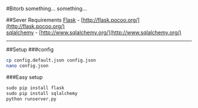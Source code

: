 #Bitorb
something... something...


##Sever Requirements
[Flask](http://flask.pocoo.org/) - [http://flask.pocoo.org/](http://flask.pocoo.org/)<br />
[sqlalchemy](http://www.sqlalchemy.org/) - [http://www.sqlalchemy.org/](http://www.sqlalchemy.org/)<br />

------------------------------------------------------------------------------------------------------------------------
##Setup
###config
```bash
cp config.default.json config.json
nano config.json
```

###Easy setup
```python
sudo pip install flask
sudo pip install sqlalchemy
python runserver.py
```